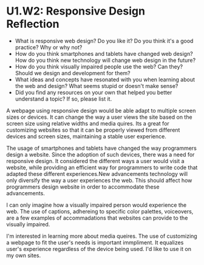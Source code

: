 # U1.W2: Responsive Design Reflection

* What is responsive web design? Do you like it?  Do you think it's a good practice? Why or why not?
* How do you think smartphones and tablets have changed web design? How do you think new technology will change web design in the future?
* How do you think visually impaired people use the web? Can they? Should we design and development for them?
* What ideas and concepts have resonated with you when learning about the web and design? What seems stupid or doesn't make sense?
* Did you find any resources on your own that helped you better understand a topic? If so, please list it.

A webpage using responsive design would be able adapt to multiple screen sizes or devices. It can change the way a user views the site based on the screen size using relative widths and media quires. Its a great for customizing websites so that it can be properly viewed from different devices and screen sizes, maintaining a stable user experience.

The usage of smartphones and tablets have changed the way programmers design a website. Since the adoption of such devices, there was a need for responsive design. It considered the different ways a user would visit a website, while providing an efficient way for programmers to write code that adapted these different experiences.New advancements technology will only diversify the way a user experiences the web. This should affect how programmers design website in order to accommodate these advancements.

I can only imagine how a visually impaired person would experience the web. The use of captions, adhereing to specific color palettes, voiceovers, are a few examples of accommadations that websites can provide to the visually impaired. 

I'm interested in learning more about media queires. The use of customizing a webpage to fit the user's needs is important immpliment. It equalizes user's experience regardless of the device being used. I'd like to use it on my own sites. 